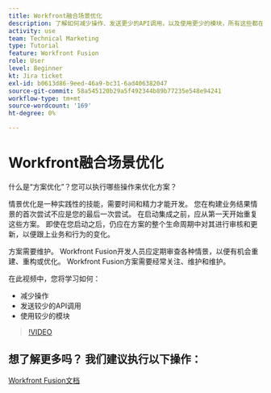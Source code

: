 ```yaml
---
title: Workfront融合场景优化
description: 了解如何减少操作、发送更少的API调用，以及使用更少的模块，所有这些都在 [!DNL Adobe Workfront Fusion].
activity: use
team: Technical Marketing
type: Tutorial
feature: Workfront Fusion
role: User
level: Beginner
kt: Jira ticket
exl-id: b0613d86-9eed-46a9-bc31-6ad406382047
source-git-commit: 58a545120b29a5f492344b89b77235e548e94241
workflow-type: tm+mt
source-wordcount: '169'
ht-degree: 0%

---
```


# Workfront融合场景优化

什么是“方案优化”？您可以执行哪些操作来优化方案？

情景优化是一种实践性的技能，需要时间和精力才能开发。 您在构建业务结果情景的首次尝试不应是您的最后一次尝试。 在启动集成之前，应从第一天开始重复这些方案。 即使在您启动之后，仍应在方案的整个生命周期中对其进行审核和更新，以便跟上业务和行为的变化。

方案需要维护。 Workfront Fusion开发人员应定期审查各种情景，以便有机会重建、重构或优化。 Workfront Fusion方案需要经常关注、维护和维护。

在此视频中，您将学习如何：

* 减少操作
* 发送较少的API调用
* 使用较少的模块

>[!VIDEO](https://video.tv.adobe.com/v/335313/?quality=12)

## 想了解更多吗？ 我们建议执行以下操作：

[Workfront Fusion文档](https://experienceleague.adobe.com/docs/workfront/using/adobe-workfront-fusion/workfront-fusion-2.html?lang=en)
